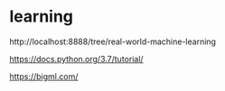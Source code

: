 # learning

http://localhost:8888/tree/real-world-machine-learning

https://docs.python.org/3.7/tutorial/

https://bigml.com/

